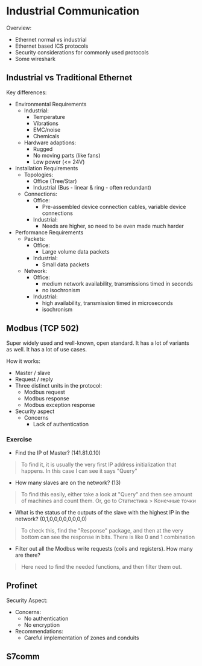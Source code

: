 # Industrial Communication
Overview:
- Ethernet normal vs industrial
- Ethernet based ICS  protocols
- Security considerations for commonly used protocols
- Some wireshark

## Industrial vs Traditional Ethernet
Key differences:
- Environmental Requirements
	- Industrial:
		- Temperature
		- Vibrations
		- EMC/noise
		- Chemicals
	- Hardware adaptions:
		- Rugged
		- No moving parts (like fans)
		- Low power (<= 24V)
- Installation Requirements
	- Topologies:
		- Office (Tree/Star)
		- Industrial (Bus - linear & ring - often redundant)
	- Connections:
		- Office:
			- Pre-assembled device connection cables, variable device connections
		- Industrial:
			- Needs are higher, so need to be even made much harder
- Performance Requirements
	- Packets:
		- Office:
			- Large volume data packets
		- Industrial:
			- Small data packets
	- Network:
		- Office:
			- medium network availability, transmissions timed in seconds
			- no isochronism
		- Industrial:
			- high availability, transmission timed in microseconds
			- isochronism 

## Modbus (TCP 502)
Super widely used and well-known, open standard.
It has a lot of variants as well.
It has a lot of use cases.

How it works:
- Master / slave
- Request / reply
- Three distinct units in the protocol:
	- Modbus request
	- Modbus response
	- Modbus exception response
- Security aspect
	- Concerns
		- Lack of authentication

### Exercise
- Find the IP of Master? (141.81.0.10)
> To find it, it is usually the very first IP address initialization that happens. In this case I can see it says "Query"
- How many slaves are on the network? (13)
> To find this easily, either take a look at "Query" and then see amount of machines and count them. Or, go to Статистика > Конечные точки
- What is the status of the outputs of the slave with the highest IP in the network? (0,1,0,0,0,0,0,0,0,0)
> To check this, find the "Response" package, and then at the very bottom can see the response in bits. There is like 0 and 1 combination
- Filter out all the Modbus write requests (coils and registers). How many are there?
> Here need to find the needed functions, and then filter them out.


## Profinet
Security Aspect:
- Concerns:
	- No authentication
	- No encryption
- Recommendations:
	- Careful implementation of zones and conduits

## S7comm

